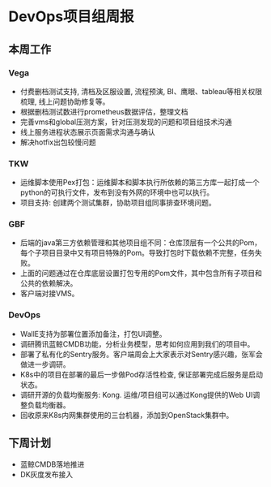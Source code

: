 # DevOps项目组周报

## 本周工作

### Vega

* 付费删档测试支持, 清档及区服设置, 流程预演, BI、鹰眼、tableau等相关权限梳理, 线上问题协助修复等。
* 根据删档测试数进行prometheus数据评估，整理文档
* 完善vms和global压测方案，针对压测发现的问题和项目组技术沟通
* 线上服务进程状态展示页面需求沟通与确认
* 解决hotfix出包较慢问题

### TKW

* 运维脚本使用Pex打包：运维脚本和脚本执行所依赖的第三方库一起打成一个python的可执行文件，发布到没有外网的环境中也可以执行。
* 项目支持: 创建两个测试集群，协助项目组同事排查环境问题。

### GBF

* 后端的java第三方依赖管理和其他项目组不同：仓库顶层有一个公共的Pom，每个子项目目录中又有项目特殊的Pom。导致打包时下载依赖不完整，任务失败。
* 上面的问题通过在仓库底层设置打包专用的Pom文件，其中包含所有子项目和公共的依赖解决。
* 客户端对接VMS。

### DevOps

* WallE支持为部署位置添加备注，打包UI调整。
* 调研腾讯蓝鲸CMDB功能，分析业务模型，思考如何应用到我们的项目中。
* 部署了私有化的Sentry服务。客户端周会上大家表示对Sentry感兴趣，张军会做进一步调研。
* K8s中的项目在部署的最后一步做Pod存活性检查, 保证部署完成后服务是启动状态。
* 调研开源的负载均衡服务: Kong. 运维/项目组可以通过Kong提供的Web UI调整负载均衡器。
* 回收原来K8s内网集群使用的三台机器，添加到OpenStack集群中。

## 下周计划

* 蓝鲸CMDB落地推进
* DK灰度发布接入
